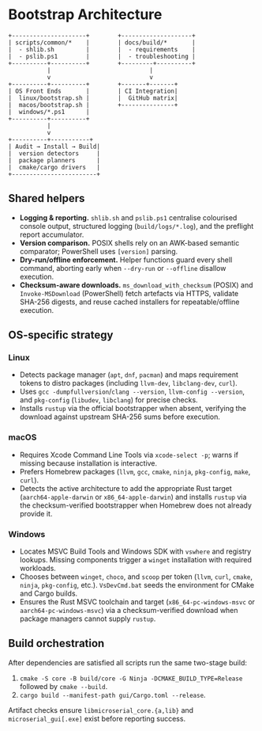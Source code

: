 # Bootstrap Architecture

```
+---------------------+        +--------------------+
| scripts/common/*    |        | docs/build/*       |
|  - shlib.sh         |        |  - requirements    |
|  - pslib.ps1        |        |  - troubleshooting |
+----------+----------+        +---------+----------+
           |                            |
           v                            v
+----------+----------+        +-------+-------+
| OS Front Ends       |        | CI Integration|
|  linux/bootstrap.sh |        |  GitHub matrix|
|  macos/bootstrap.sh |        +---------------+
|  windows/*.ps1      |
+----------+----------+
           |
           v
+----------+-----------+
| Audit → Install → Build|
|  version detectors     |
|  package planners      |
|  cmake/cargo drivers   |
+------------------------+
```

## Shared helpers

* **Logging & reporting.** `shlib.sh` and `pslib.ps1` centralise colourised console output, structured logging (`build/logs/*.log`),
  and the preflight report accumulator.
* **Version comparison.** POSIX shells rely on an AWK-based semantic comparator; PowerShell uses `[version]` parsing.
* **Dry-run/offline enforcement.** Helper functions guard every shell command, aborting early when `--dry-run` or `--offline`
  disallow execution.
* **Checksum-aware downloads.** `ms_download_with_checksum` (POSIX) and `Invoke-MSDownload` (PowerShell) fetch artefacts via HTTPS,
  validate SHA-256 digests, and reuse cached installers for repeatable/offline execution.

## OS-specific strategy

### Linux

* Detects package manager (`apt`, `dnf`, `pacman`) and maps requirement tokens to distro packages (including `llvm-dev`, `libclang-dev`, `curl`).
* Uses `gcc -dumpfullversion`/`clang --version`, `llvm-config --version`, and `pkg-config` (`libudev`, `libclang`) for precise checks.
* Installs `rustup` via the official bootstrapper when absent, verifying the download against upstream SHA-256 sums before execution.

### macOS

* Requires Xcode Command Line Tools via `xcode-select -p`; warns if missing because installation is interactive.
* Prefers Homebrew packages (`llvm`, `gcc`, `cmake`, `ninja`, `pkg-config`, `make`, `curl`).
* Detects the active architecture to add the appropriate Rust target (`aarch64-apple-darwin` or `x86_64-apple-darwin`) and installs `rustup` via the checksum-verified bootstrapper when Homebrew does not already provide it.

### Windows

* Locates MSVC Build Tools and Windows SDK with `vswhere` and registry lookups. Missing components trigger a `winget`
  installation with required workloads.
* Chooses between `winget`, `choco`, and `scoop` per token (`llvm`, `curl`, `cmake`, `ninja`, `pkg-config`, etc.). `VsDevCmd.bat`
  seeds the environment for CMake and Cargo builds.
* Ensures the Rust MSVC toolchain and target (`x86_64-pc-windows-msvc` or `aarch64-pc-windows-msvc`) via a checksum-verified
  download when package managers cannot supply `rustup`.

## Build orchestration

After dependencies are satisfied all scripts run the same two-stage build:

1. `cmake -S core -B build/core -G Ninja -DCMAKE_BUILD_TYPE=Release` followed by `cmake --build`.
2. `cargo build --manifest-path gui/Cargo.toml --release`.

Artifact checks ensure `libmicroserial_core.{a,lib}` and `microserial_gui[.exe]` exist before reporting success.
